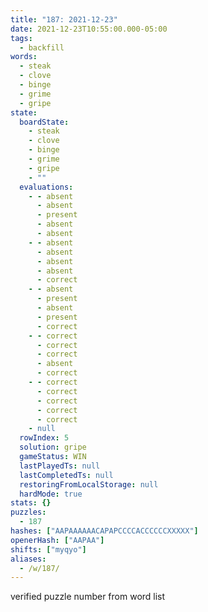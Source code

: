 ```yaml
---
title: "187: 2021-12-23"
date: 2021-12-23T10:55:00.000-05:00
tags:
  - backfill
words:
  - steak
  - clove
  - binge
  - grime
  - gripe
state:
  boardState:
    - steak
    - clove
    - binge
    - grime
    - gripe
    - ""
  evaluations:
    - - absent
      - absent
      - present
      - absent
      - absent
    - - absent
      - absent
      - absent
      - absent
      - correct
    - - absent
      - present
      - absent
      - present
      - correct
    - - correct
      - correct
      - correct
      - absent
      - correct
    - - correct
      - correct
      - correct
      - correct
      - correct
    - null
  rowIndex: 5
  solution: gripe
  gameStatus: WIN
  lastPlayedTs: null
  lastCompletedTs: null
  restoringFromLocalStorage: null
  hardMode: true
stats: {}
puzzles:
  - 187
hashes: ["AAPAAAAAACAPAPCCCCACCCCCCXXXXX"]
openerHash: ["AAPAA"]
shifts: ["myqyo"]
aliases:
  - /w/187/
---
```

<!-- more -->
verified puzzle number from word list
